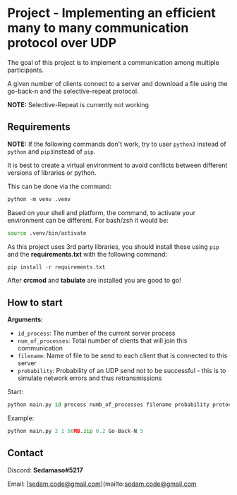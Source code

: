 # Project - Implementing an efficient many to many communication protocol over UDP

The goal of this project is to implement a communication among multiple participants.

A given number of clients connect to a server and download a file using the go-back-n and the selective-repeat protocol.

**NOTE:** Selective-Repeat is currently not working

## Requirements

**NOTE:** If the following commands don't work, try to user ```python3``` instead of  ```python``` and ```pip3```instead of ```pip```.

It is best to create a virtual environment to avoid conflicts between different versions of libraries or python.

This can be done via the command:

```python
python -m venv .venv
```

Based on your shell and platform, the command, to activate your environment can be different.
For bash/zsh it would be:

```bash
source .venv/bin/activate
```

As this project uses 3rd party libraries, you should install these using ``pip`` and the **requirements.txt** with the following command:

```python
pip install -r requirements.txt
```

After **crcmod** and **tabulate** are installed you are good to go!

## How to start

**Arguments:**

* `id_process`: The number of the current server process
* `num_of_processes`: Total number of clients that will join this communication
* `filename`: Name of file to be send to each client that is connected to this server
* `probability`: Probability of an UDP send not to be successful - this is to simulate network errors and thus retransmissions

Start:

```python
python main.py id process numb_of_processes filename probability protocol window_size
```

Example:

```python
python main.py 2 1 50MB.zip 0.2 Go-Back-N 5
```

## Contact

Discord: **Sedamaso#5217**

Email: [sedam.code@gmail.com](mailto:sedam.code@gmail.com
